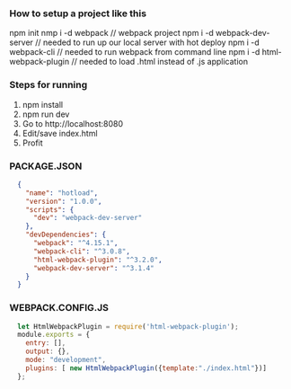 ### How to setup a project like this ###
  npm init 
  nmp i -d webpack                   // webpack project
  npm i -d webpack-dev-server        // needed to run up our local server with hot deploy
  npm i -d webpack-cli               // needed to run webpack from command line
  npm i -d html-webpack-plugin       // needed to load .html instead of .js application


### Steps for running ### 
  1. npm install 
  2. npm run dev 
  3. Go to http://localhost:8080
  4. Edit/save index.html
  5. Profit

### PACKAGE.JSON ###
```json
  {
    "name": "hotload",
    "version": "1.0.0",
    "scripts": {
      "dev": "webpack-dev-server"
    },
    "devDependencies": {
      "webpack": "^4.15.1",
      "webpack-cli": "^3.0.8",
      "html-webpack-plugin": "^3.2.0",
      "webpack-dev-server": "^3.1.4"
    }
  }
```

### WEBPACK.CONFIG.JS ###
```javascript
  let HtmlWebpackPlugin = require('html-webpack-plugin');
  module.exports = {
    entry: [],
    output: {},
    mode: "development",
    plugins: [ new HtmlWebpackPlugin({template:"./index.html"})]
  };
```
